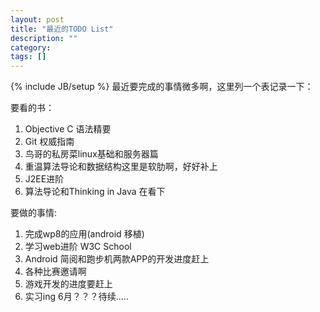 ```yaml
---
layout: post
title: "最近的TODO List"
description: ""
category: 
tags: []
---
```

{% include JB/setup %}
最近要完成的事情微多啊，这里列一个表记录一下：

要看的书：

1. Objective C 语法精要
2. Git 权威指南
3. 鸟哥的私房菜linux基础和服务器篇
4. 重温算法导论和数据结构这里是软肋啊，好好补上
5. J2EE进阶
6. 算法导论和Thinking in Java 在看下


要做的事情: 

1. 完成wp8的应用(android 移植)
2. 学习web进阶 W3C School
3. Android 简阅和跑步机两款APP的开发进度赶上
4. 各种比赛邀请啊
5. 游戏开发的进度要赶上
6. 实习ing 6月？？？待续.....

